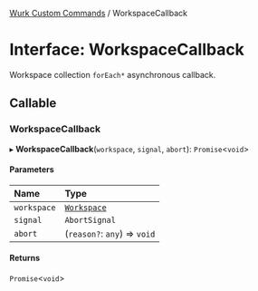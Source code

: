 [Wurk Custom Commands](../README.md) / WorkspaceCallback

# Interface: WorkspaceCallback

Workspace collection `forEach*` asynchronous callback.

## Callable

### WorkspaceCallback

▸ **WorkspaceCallback**(`workspace`, `signal`, `abort`): `Promise`\<`void`\>

#### Parameters

| Name | Type |
| :------ | :------ |
| `workspace` | [`Workspace`](../classes/Workspace.md) |
| `signal` | `AbortSignal` |
| `abort` | (`reason?`: `any`) => `void` |

#### Returns

`Promise`\<`void`\>
